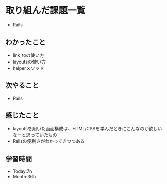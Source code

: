 # 取り組んだ課題一覧
- Rails
## わかったこと
- link_toの使い方
- layoutsの使い方
- helperメソッド
## 次やること
- Rails
## 感じたこと
- layoutsを用いた画面構成は、HTML/CSSを学んだときにこんなのが欲しいなーと思っていたもの
- Railsの便利さがわかってきつつある
## 学習時間
- Today:7h
- Month:36h
